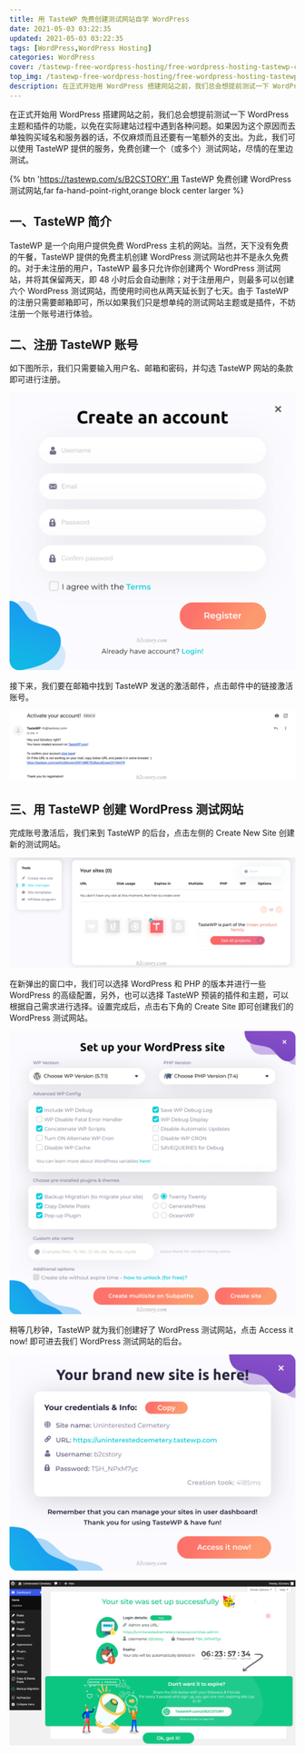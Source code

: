 ```yaml
---
title: 用 TasteWP 免费创建测试网站自学 WordPress
date: 2021-05-03 03:22:35
updated: 2021-05-03 03:22:35
tags: [WordPress,WordPress Hosting]
categories: WordPress
cover: /tastewp-free-wordpress-hosting/free-wordpress-hosting-tastewp-cover.png
top_img: /tastewp-free-wordpress-hosting/free-wordpress-hosting-tastewp-cover.png
description: 在正式开始用 WordPress 搭建网站之前，我们总会想提前测试一下 WordPress 主题和插件的功能，以免在实际建站过程中遇到各种问题。如果因为这个原因而去单独购买域名和服务器的话，不仅麻烦而且还要有一笔额外的支出。为此，我们可以使用 TasteWP 提供的服务，免费创建一个（或多个）测试网站，尽情的在里边测试。
---
```


在正式开始用 WordPress 搭建网站之前，我们总会想提前测试一下 WordPress 主题和插件的功能，以免在实际建站过程中遇到各种问题。如果因为这个原因而去单独购买域名和服务器的话，不仅麻烦而且还要有一笔额外的支出。为此，我们可以使用 TasteWP 提供的服务，免费创建一个（或多个）测试网站，尽情的在里边测试。

{% btn 'https://tastewp.com/s/B2CSTORY',用 TasteWP 免费创建 WordPress 测试网站,far fa-hand-point-right,orange block center larger %}

## 一、TasteWP 简介

TasteWP 是一个向用户提供免费 WordPress 主机的网站。当然，天下没有免费的午餐，TasteWP 提供的免费主机创建 WordPress 测试网站也并不是永久免费的。对于未注册的用户，TasteWP 最多只允许你创建两个 WordPress 测试网站，并将其保留两天，即 48 小时后会自动删除；对于注册用户，则最多可以创建六个 WordPress 测试网站，而使用时间也从两天延长到了七天。由于 TasteWP 的注册只需要邮箱即可，所以如果我们只是想单纯的测试网站主题或是插件，不妨注册一个账号进行体验。

## 二、注册 TasteWP 账号

如下图所示，我们只需要输入用户名、邮箱和密码，并勾选 TasteWP 网站的条款即可进行注册。

![注册 TasteWP 账号](/tastewp-free-wordpress-hosting/tastewp-create-an-account.png)

接下来，我们要在邮箱中找到 TasteWP 发送的激活邮件，点击邮件中的链接激活账号。

![点击邮件中的链接激活 TasteWP 账号](/tastewp-free-wordpress-hosting/tastewp-activate-your-account.png)

## 三、用 TasteWP 创建 WordPress 测试网站

完成账号激活后，我们来到 TasteWP 的后台，点击左侧的 Create New Site 创建新的测试网站。

![点击 Create New Site 创建新的测试网站](/tastewp-free-wordpress-hosting/tastewp-create-new-site.png)

在新弹出的窗口中，我们可以选择 WordPress 和 PHP 的版本并进行一些 WordPress 的高级配置，另外，也可以选择 TasteWP 预装的插件和主题，可以根据自己需求进行选择。设置完成后，点击右下角的 Create Site 即可创建我们的 WordPress 测试网站。

![对即将创建的 WordPress 测试网站进行基本设置](/tastewp-free-wordpress-hosting/tastewp-set-up-your-wordpress-site.png)

稍等几秒钟，TasteWP 就为我们创建好了 WordPress 测试网站，点击 Access it now! 即可进去我们 WordPress 测试网站的后台。

![点击 Access it now! 进入 WordPress 测试网站的后台](/tastewp-free-wordpress-hosting/tastewp-your-brand-new-site-is-here.png)

![WordPress 测试网站的后台](/tastewp-free-wordpress-hosting/wordpress-test-site-dashboard.png)
